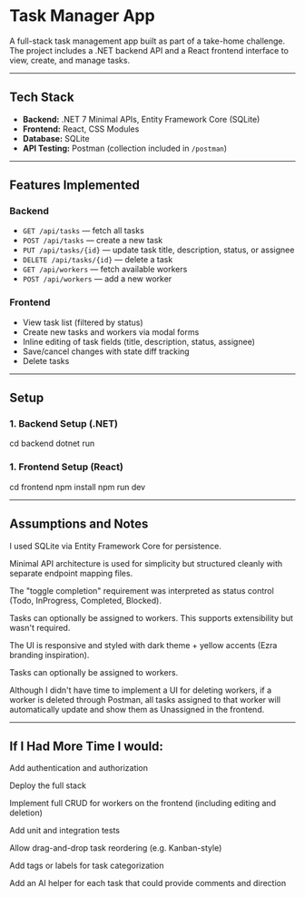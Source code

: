# Task Manager App

A full-stack task management app built as part of a take-home challenge. The project includes a .NET backend API and a React frontend interface to view, create, and manage tasks.

---

## Tech Stack

- **Backend:** .NET 7 Minimal APIs, Entity Framework Core (SQLite)
- **Frontend:** React, CSS Modules
- **Database:** SQLite
- **API Testing:** Postman (collection included in `/postman`)

---

## Features Implemented

### Backend
- `GET /api/tasks` — fetch all tasks
- `POST /api/tasks` — create a new task
- `PUT /api/tasks/{id}` — update task title, description, status, or assignee
- `DELETE /api/tasks/{id}` — delete a task
- `GET /api/workers` — fetch available workers
- `POST /api/workers` — add a new worker

### Frontend
- View task list (filtered by status)
- Create new tasks and workers via modal forms
- Inline editing of task fields (title, description, status, assignee)
- Save/cancel changes with state diff tracking
- Delete tasks

---

## Setup

### 1. Backend Setup (.NET)
cd backend
dotnet run

### 1. Frontend Setup (React)
cd frontend
npm install
npm run dev

---

## Assumptions and Notes
I used SQLite via Entity Framework Core for persistence.

Minimal API architecture is used for simplicity but structured cleanly with separate endpoint mapping files.

The "toggle completion" requirement was interpreted as status control (Todo, InProgress, Completed, Blocked).

Tasks can optionally be assigned to workers. This supports extensibility but wasn't required.

The UI is responsive and styled with dark theme + yellow accents (Ezra branding inspiration).

Tasks can optionally be assigned to workers. 

Although I didn't have time to implement a UI for deleting workers, if a worker is deleted through Postman, all tasks assigned to that worker will automatically update and show them as Unassigned in the frontend.

---

## If I Had More Time I would:

Add authentication and authorization

Deploy the full stack

Implement full CRUD for workers on the frontend (including editing and deletion)

Add unit and integration tests

Allow drag-and-drop task reordering (e.g. Kanban-style)

Add tags or labels for task categorization

Add an AI helper for each task that could provide comments and direction